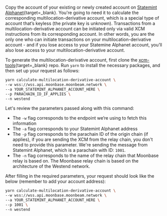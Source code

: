 Copy the account of your existing or newly created account on [Statemint Alphanet](https://polkadot.js.org/apps/?rpc=wss%3A%2F%2Ffrag-moonbase-sm-rpc-ws.g.moonbase.moonbeam.network#/accounts){target=_blank}. You're going to need it to calculate the corresponding multilocation-derivative account, which is a special type of account that’s keyless (the private key is unknown). Transactions from a multilocation-derivative account can be initiated only via valid XCM instructions from its corresponding account. In other words, you are the only one who can initiate transactions on your multilocation-derivative account - and if you lose access to your Statemine Alphanet account, you’ll also lose access to your multilocation-derivative account.

To generate the multilocation-derivative account, first clone the [xcm-tools](https://github.com/PureStake/xcm-tools){target=_blank} repo. Run `yarn` to install the necessary packages, and then set up your request as follows:

```sh
yarn calculate-multilocation-derivative-account \
--w wss://wss.api.moonbase.moonbeam.network \
--a YOUR_STATEMINT_ALPHANET_ACCOUNT_HERE \
--p PARACHAIN_ID_IF_APPLIES \
--n westend
```

Let's review the parameters passed along with this command:

- The `-w` flag corresponds to the endpoint we’re using to fetch this information
- The `-a` flag corresponds to your Statemint Alphanet address
- The `-p` flag corresponds to the parachain ID of the origin chain (if applies), if you are sending the XCM from the relay chain, you don't need to provide this parameter. We're sending the message from Statemint Alphanet, which is a parachain with ID: `1001`.
- The `-n` flag corresponds to the name of the relay chain that Moonbase relay is based on. The Moonbase relay chain is based on the architecture of the Westend network.  

After filling in the required parameters, your request should look like the below (remember to add your account address): 

```sh
yarn calculate-multilocation-derivative-account \
--w wss://wss.api.moonbase.moonbeam.network \
--a YOUR_STATEMINT_ALPHANET_ACCOUNT_HERE \
--p 1001 \
--n westend
```
